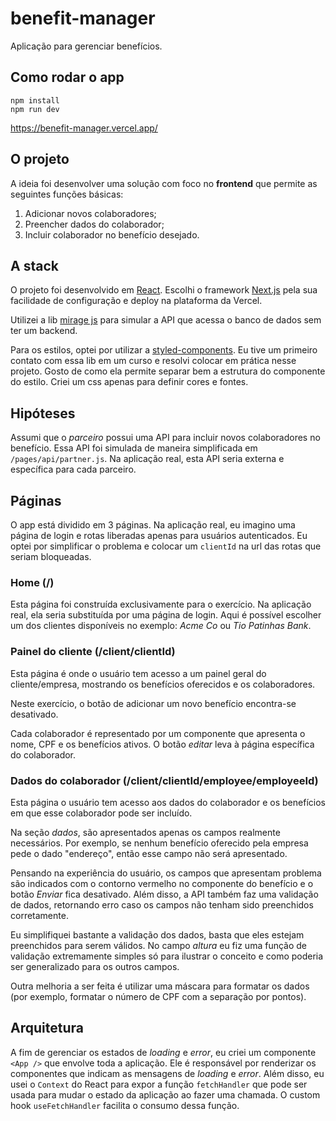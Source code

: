 # benefit-manager

Aplicação para gerenciar benefícios.

## Como rodar o app

```
npm install
npm run dev
```

https://benefit-manager.vercel.app/

## O projeto

A ideia foi desenvolver uma solução com foco no **frontend** que permite as seguintes funções básicas:

1. Adicionar novos colaboradores;
2. Preencher dados do colaborador;
3. Incluir colaborador no benefício desejado.

## A stack

O projeto foi desenvolvido em [React](https://reactjs.org/). Escolhi o framework [Next.js](https://nextjs.org/) pela sua facilidade de configuração e deploy na plataforma da Vercel.

Utilizei a lib [mirage js](https://miragejs.com/) para simular a API que acessa o banco de dados sem ter um backend.

Para os estilos, optei por utilizar a [styled-components](https://styled-components.com/). Eu tive um primeiro contato com essa lib em um curso e resolvi colocar em prática nesse projeto. Gosto de como ela permite separar bem a estrutura do componente do estilo. Criei um css apenas para definir cores e fontes.

## Hipóteses

Assumi que o _parceiro_ possui uma API para incluir novos colaboradores no benefício. Essa API foi simulada de maneira simplificada em `/pages/api/partner.js`. Na aplicação real, esta API seria externa e específica para cada parceiro.

## Páginas

O app está dividido em 3 páginas. Na aplicação real, eu imagino uma página de login e rotas liberadas apenas para usuários autenticados. Eu optei por simplificar o problema e colocar um `clientId` na url das rotas que seriam bloqueadas.

### Home (/)

Esta página foi construída exclusivamente para o exercício. Na aplicação real, ela seria substituída por uma página de login. Aqui é possível escolher um dos clientes disponíveis no exemplo: _Acme Co_ ou _Tio Patinhas Bank_.

### Painel do cliente (/client/clientId)

Esta página é onde o usuário tem acesso a um painel geral do cliente/empresa, mostrando os benefícios oferecidos e os colaboradores.

Neste exercício, o botão de adicionar um novo benefício encontra-se desativado.

Cada colaborador é representado por um componente que apresenta o nome, CPF e os benefícios ativos. O botão _editar_ leva à página específica do colaborador.

### Dados do colaborador (/client/clientId/employee/employeeId)

Esta página o usuário tem acesso aos dados do colaborador e os benefícios em que esse colaborador pode ser incluído.

Na seção _dados_, são apresentados apenas os campos realmente necessários. Por exemplo, se nenhum benefício oferecido pela empresa pede o dado "endereço", então esse campo não será apresentado.

Pensando na experiência do usuário, os campos que apresentam problema são indicados com o contorno vermelho no componente do benefício e o botão _Enviar_ fica desativado. Além disso, a API também faz uma validação de dados, retornando erro caso os campos não tenham sido preenchidos corretamente.

Eu simplifiquei bastante a validação dos dados, basta que eles estejam preenchidos para serem válidos. No campo _altura_ eu fiz uma função de validação extremamente simples só para ilustrar o conceito e como poderia ser generalizado para os outros campos.

Outra melhoria a ser feita é utilizar uma máscara para formatar os dados (por exemplo, formatar o número de CPF com a separação por pontos).

## Arquitetura

A fim de gerenciar os estados de _loading_ e _error_, eu criei um componente `<App />` que envolve toda a aplicação. Ele é responsável por renderizar os componentes que indicam as mensagens de _loading_ e _error_. Além disso, eu usei o `Context` do React para expor a função `fetchHandler` que pode ser usada para mudar o estado da aplicação ao fazer uma chamada. O custom hook `useFetchHandler` facilita o consumo dessa função.
